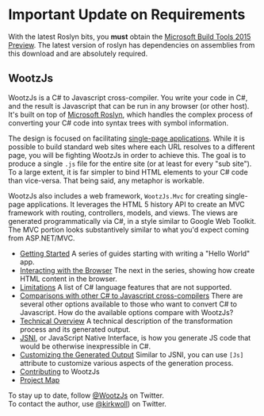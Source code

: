 Important Update on Requirements
======
With the latest Roslyn bits, you **must** obtain the [Microsoft Build Tools 2015 Preview](http://go.microsoft.com/?linkid=9863815).  The latest version of
roslyn has dependencies on assemblies from this download and are absolutely required.

WootzJs
----

WootzJs is a C# to Javascript cross-compiler.  You write your code in C#, and the result is
Javascript that can be run in any browser (or other host).  It's built on top of [Microsoft Roslyn](http://msdn.microsoft.com/en-us/vstudio/roslyn.aspx), which handles the complex process of converting your C# code into syntax trees with symbol information.

The design is focused on facilitating [single-page applications](http://en.wikipedia.org/wiki/Single-page_application).  While it is possible to build standard web sites where each URL resolves to a different page, you will be fighting WootzJs in order to achieve this.   The goal is to produce a single `.js` file for the entire site (or at least for every "sub site").  To a large extent, it is far simpler to bind HTML elements to your C# code than vice-versa.  That being said, any metaphor is workable.

WootzJs also includes a web framework, `WootzJs.Mvc` for creating single-page applications.  It leverages the HTML 5 history API to create an MVC framework with routing, controllers, models, and views.  The views are generated programmatically via C#, in a style similar to Google Web Toolkit.  The MVC portion looks substantively similar to what you'd expect coming from ASP.NET/MVC.  

* [Getting Started](https://github.com/kswoll/WootzJs/wiki/Getting-Started)
    A series of guides starting with writing a "Hello World" app.
* [Interacting with the Browser](https://github.com/kswoll/WootzJs/wiki/Interacting-With-the-Browser)
    The next in the series, showing how create HTML content in the browser.
* [Limitations](https://github.com/kswoll/WootzJs/wiki/Limitations)
    A list of C# language features that are not supported.
* [Comparisons with other C# to Javascript cross-compilers](https://github.com/kswoll/WootzJs/wiki/Comparisons-with-other-C%23-to-JS-Cross-compilers)
    There are several other options available to those who want to convert C# to Javascript.  How do the available options compare with WootzJs?
* [Technical Overview](https://github.com/kswoll/WootzJs/wiki/Technical-Design)
    A technical description of the transformation process and its generated output.
* [JSNI](https://github.com/kswoll/WootzJs/wiki/JSNI---JavaScript-Native-Interface), or JavaScript Native Interface, is how you generate JS code that would be otherwise inexpressible in C#.
* [Customizing the Generated Output](https://github.com/kswoll/WootzJs/wiki/Customizing-the-Generated-Output)
    Similar to JSNI, you can use `[Js]` attribute to customize various aspects of the generation process.  
* [Contributing](https://github.com/kswoll/WootzJs/wiki/Contributing) to WootzJs
* [Project Map](https://github.com/kswoll/WootzJs/wiki/Project-Map)

To stay up to date, follow [@WootzJs](https://twitter.com/wootzjs) on Twitter.  
To contact the author, use [@kirkwoll](https://twitter.com/kirkwoll)) on Twitter.
